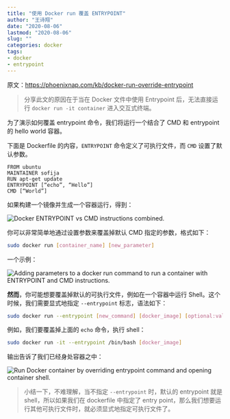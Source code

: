 ```yaml
---
title: "使用 Docker run 覆盖 ENTRYPOINT"
author: "王诗翔"
date: "2020-08-06"
lastmod: "2020-08-06"
slug: ""
categories: docker
tags:
- docker
- entrypoint
---
```


原文：<https://phoenixnap.com/kb/docker-run-override-entrypoint>

> 分享此文的原因在于当在 Docker 文件中使用 Entrypoint 后，无法直接运行 `docker run -it container` 进入交互式终端。

为了演示如何覆盖 entrypoint 命令，我们将运行一个结合了 CMD 和 entrypoint 的 hello world 容器。

下面是 Dockerfile 的内容，`ENTRYPOINT` 命令定义了可执行文件，而 `CMD` 设置了默认参数。

```docker
FROM ubuntu
MAINTAINER sofija
RUN apt-get update
ENTRYPOINT [“echo”, “Hello”]
CMD [“World”]
```

如果构建一个镜像并生成一个容器运行，得到：

![Docker ENTRYPOINT vs CMD instructions combined.](https://phoenixnap.com/kb/wp-content/uploads/2020/02/run-docker-container-with-entrypoint-and-cmd-instructions.png)

你可以非常简单地通过设置参数来覆盖掉默认 CMD 指定的参数，格式如下：

```sh
sudo docker run [container_name] [new_parameter]
```

一个示例：

![Adding parameters to a docker run command to run a container with ENTRYPOINT and CMD instructions.](https://phoenixnap.com/kb/wp-content/uploads/2020/02/running-a-docker-container-with-additional-parameters.png)

**然而**，你可能想要覆盖掉默认的可执行文件，例如在一个容器中运行 Shell。这个时候，我们需要显式地指定 `--entrypoint` 标志，语法如下：

```sh
sudo docker run --entrypoint [new_command] [docker_image] [optional:value]
```

例如，我们要覆盖掉上面的 `echo` 命令，执行 shell：

```sh
sudo docker run -it --entrypoint /bin/bash [docker_image]
```

输出告诉了我们已经身处容器之中：

![Run Docker container by overriding entrypoint command and opening container shell.](https://phoenixnap.com/kb/wp-content/uploads/2020/03/override-entrypoint-with-docker-run-command.png)

> 小结一下，不难理解，当不指定 `--entrypoint` 时，默认的 entrypoint 就是 shell，所以如果我们在 dockerfile 中指定了 entry point，那么我们想要运行其他可执行文件时，就必须显式地指定可执行文件了。
